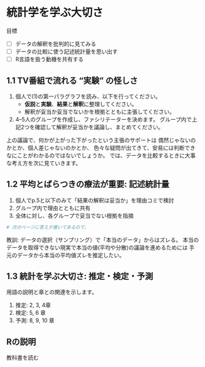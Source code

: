 統計学を学ぶ大切さ
================

<!-- チェックリスト -->
<!-- - [ ] 目的と課題は明確か -->
<!-- - [ ] 説明を聞いていて不明な語句はなかったか -->

目標

-   [ ] データの解釈を批判的に見てみる
-   [ ] データの比較に使う記述統計量を思い出す
-   [ ] R言語を扱う動機を共有する

## 1.1 TV番組で流れる “実験” の怪しさ

1.  個人で(1)の第一パラグラフを読み、以下を行ってください。
    -   **仮説**と**実験**、**結果**と**解釈**に整理してください。
    -   解釈が妥当か妥当でないかを根拠とともに主張してください。
2.  4–5人のグループを作成し、ファシリテーターを決めます。
    グループ内で上記2つを確認して解釈が妥当かを議論し、まとめてください。

<!-- 想定解答 -->
<!-- 1. なにもしない比較対象のグループが必要 -->
<!-- 1. 一人のデータからそんなに強く主張できない -->
<!-- 1. 上がったのは事実なので主張できる -->

上の議論で、何かが上がった下がったという主張のサポートは
偶然じゃないのかとか、個人差じゃないのかとか、
色々な疑問が出てきて、安易には判断できなにことがわかるのではないでしょうか。
では、データを比較するときに大事な考え方を次に見ていきます。

<!-- 教科書の(2)は(1)とタスクは似ているのでスキップします(時間に余裕があれば着手)。 -->

## 1.2 平均とばらつきの療法が重要: 記述統計量

1.  個人でp.5と以下のみて「結果の解釈は妥当か」を理由コミで検討
2.  グループ内で理由とともに共有
3.  全体に対し、各グループで妥当でない根拠を指摘

``` r
# 次のページに答えが書いてあるので、
```

<!-- 想定解答 -->
<!-- 1. 人数の少なさ -->
<!-- 2. 差に対してばらつきが大きい -->
<!-- 注意: 全国の平均に言及できるか、がポイント -->

教訓: データの選択（サンプリング）で「本当のデータ」からはズレる。
本当のデータを取得できない現実で本当の値(平均や分散)の議論を進めるためには
手元のデータから本当の平均値ズレを推定したい。

## 1.3 統計を学ぶ大切さ: 推定・検定・予測

用語の説明と章との関連を示します。

1.  推定: 2, 3, 4章
2.  検定: 5, 6 章
3.  予測: 8, 9, 10 章

## Rの説明

教科書を読む

